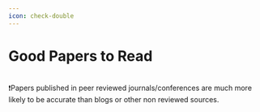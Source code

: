 ```yaml
---
icon: check-double
---
```


# Good Papers to Read

\
❗Papers published in peer reviewed journals/conferences are much more likely to be accurate than blogs or other non reviewed sources.
